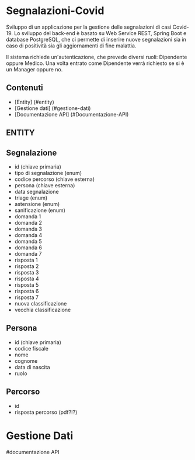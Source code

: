 # Segnalazioni-Covid
Sviluppo di un applicazione per la gestione delle segnalazioni di casi Covid-19.
Lo sviluppo del back-end è basato su Web Service REST, Spring Boot e database PostgreSQL, che ci permette di inserire nuove segnalazioni sia in caso di positività sia gli aggiornamenti di fine malattia.

Il sistema richiede un'autenticazione, che prevede diversi ruoli: Dipendente oppure Medico. Una volta entrato come Dipendente verrà richiesto se si è un Manager oppure no.

## Contenuti
- [Entity] (#entity)
- [Gestione dati] (#gestione-dati)
- [Documentazione API] (#Documentazione-API)

## ENTITY
## Segnalazione
- id (chiave primaria)
- tipo di segnalazione (enum)
- codice percorso (chiave esterna)
- persona (chiave esterna)
- data segnalazione
- triage (enum)
- astensione (enum)
- sanificazione (enum)
- domanda 1
- domanda 2
- domanda 3
- domanda 4
- domanda 5 
- domanda 6
- domanda 7
- risposta 1
- risposta 2
- risposta 3
- risposta 4
- risposta 5
- risposta 6
- risposta 7
- nuova classificazione
- vecchia classificazione

## Persona
- id (chiave primaria)
- codice fiscale
- nome
- cognome
- data di nascita
- ruolo

## Percorso
- id
- risposta percorso (pdf?!?)

# Gestione Dati

#documentazione API

